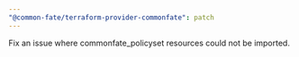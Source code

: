 ```yaml
---
"@common-fate/terraform-provider-commonfate": patch
---
```


Fix an issue where commonfate_policyset resources could not be imported.
